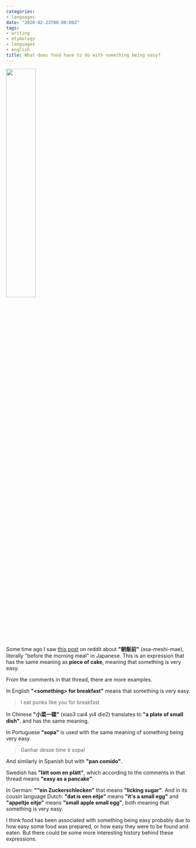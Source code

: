 ```yaml
---
categories:
- languages
date: "2020-02-23T00:00:00Z"
tags:
- writing
- etymology
- languages
- english
title: What does food have to do with something being easy?
---
```


<a href="/2020/04/04/apple-2.html">
<img class="fluid left-aligned" style="width: 40%" src="/assets/posts/{{ page.date | date: "%Y-%m-%d" }}-{{ page.title | slugify }}/apple-02.png" />
</a>

Some time ago I saw [this post](https://www.reddit.com/r/etymology/comments/dsknqj/japanese_idiom_%E6%9C%9D%E9%A3%AF%E5%89%8D_asameshimae_lit_before/)
on reddit about **"朝飯前"** (asa-meshi-mae), literally "before the morning meal" in Japanese.
This is an expression that has the same meaning as **piece of cake**, meaning that something is very easy.

From the comments in that thread, there are more examples.

In English **"&lt;something&gt; for breakfast"** means that something is very easy.

>I eat punks like you for breakfast

In Chinese **"小菜一碟"** (xiao3 cai4 yi4 die2) translates to **"a plate of small dish"**,
and has the same meaning.

In Portuguese **"sopa"** is used with the same meaning of something being very easy.

>Ganhar desse time é sopa!

And similarly in Spanish but with **"pan comido"**.

Swedish has **"lätt som en plätt"**, which according to the comments in that thread
means **"easy as a pancake"**.

In German: **""ein Zuckerschlecken"** that means **"licking sugar"**. And in its cousin
language Dutch: **"dat is een eitje"** means **"it's a small egg"** and **"appeltje eitje"**
means **"small apple small egg"**, both meaning that something is very easy.

I think food has been associated with something being easy probably due to
how easy some food was prepared, or how easy they were to be found and eaten.
But there could be some more interesting history behind these expressions.

